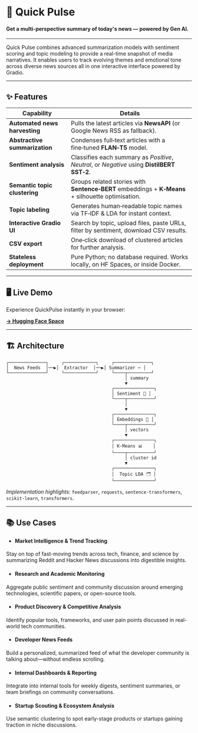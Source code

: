 # 📰 Quick Pulse 

#### Get a multi-perspective summary of today's news — powered by Gen AI.

---

Quick Pulse combines advanced summarization models with sentiment scoring and topic modeling to provide a real-time snapshot of media narratives. It enables users to track evolving themes and emotional tone across diverse news sources all in one interactive interface powered by Gradio.

---

## ✨ Features

| Capability                    | Details                                                                                           |
| ----------------------------- | ------------------------------------------------------------------------------------------------- |
| **Automated news harvesting** | Pulls the latest articles via **NewsAPI** (or Google News RSS as fallback).                       |
| **Abstractive summarization** | Condenses full‑text articles with a fine‑tuned **FLAN‑T5** model.                                 |
| **Sentiment analysis**        | Classifies each summary as *Positive*, *Neutral*, or *Negative* using **DistilBERT SST‑2**.       |
| **Semantic topic clustering** | Groups related stories with **Sentence‑BERT** embeddings + **K‑Means** + silhouette optimisation. |
| **Topic labeling**            | Generates human‑readable topic names via TF‑IDF & LDA for instant context.                        |
| **Interactive Gradio UI**     | Search by topic, upload files, paste URLs, filter by sentiment, download CSV results.             |
| **CSV export**                | One‑click download of clustered articles for further analysis.                                    |
| **Stateless deployment**      | Pure Python; no database required. Works locally, on HF Spaces, or inside Docker.                 |

---

## 🖥️ Live Demo

Experience QuickPulse instantly in your browser:

**[→ Hugging Face Space](https://huggingface.co/spaces/harao-ml/QuickPulse)**

---

## 🏗️ Architecture

```
┌──────────────┐     ┌────────────┐     ┌──────────────┐
│  News Feeds  │──▶│  Extractor  │──▶│ Summarizer ✂ │
└──────────────┘     └────────────┘     └────┬─────────┘
                                             │ summary
                                             ▼
                                        ┌───────────────┐
                                        │ Sentiment 🧭 │
                                        └────┬──────────┘
                                             │
                                             ▼
                                        ┌───────────────┐
                                        │ Embeddings 🧩 │
                                        └────┬──────────┘
                                             │ vectors
                                             ▼
                                        ┌───────────────┐
                                        │ K‑Means 📊    │
                                        └────┬──────────┘
                                             │ cluster id
                                             ▼
                                        ┌───────────────┐
                                        │  Topic LDA 🗂 │
                                        └───────────────┘
```

*Implementation highlights:* `feedparser`, `requests`, `sentence-transformers`, `scikit‑learn`, `transformers`.

---

## 📚 Use Cases
- #### Market Intelligence & Trend Tracking
Stay on top of fast-moving trends across tech, finance, and science by summarizing Reddit and Hacker News discussions into digestible insights.

- #### Research and Academic Monitoring
Aggregate public sentiment and community discussion around emerging technologies, scientific papers, or open-source tools.

- #### Product Discovery & Competitive Analysis
Identify popular tools, frameworks, and user pain points discussed in real-world tech communities.

- #### Developer News Feeds
Build a personalized, summarized feed of what the developer community is talking about—without endless scrolling.

- #### Internal Dashboards & Reporting
Integrate into internal tools for weekly digests, sentiment summaries, or team briefings on community conversations.

- #### Startup Scouting & Ecosystem Analysis
Use semantic clustering to spot early-stage products or startups gaining traction in niche discussions.
